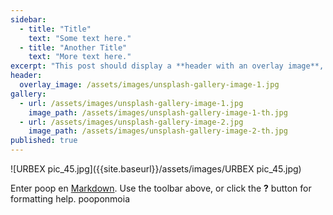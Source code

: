 ```yaml
---
sidebar:
  - title: "Title"
    text: "Some text here."
  - title: "Another Title"
    text: "More text here."
excerpt: "This post should display a **header with an overlay image**, if the theme supports it."
header:
  overlay_image: /assets/images/unsplash-gallery-image-1.jpg
gallery:
  - url: /assets/images/unsplash-gallery-image-1.jpg
    image_path: /assets/images/unsplash-gallery-image-1-th.jpg
  - url: /assets/images/unsplash-gallery-image-2.jpg
    image_path: /assets/images/unsplash-gallery-image-2-th.jpg
published: true
---
```

![URBEX pic_45.jpg]({{site.baseurl}}/assets/images/URBEX pic_45.jpg)

Enter poop en [Markdown](http://daringfireball.net/projects/markdown/). Use the toolbar above, or click the **?** button for formatting help.
pooponmoia
